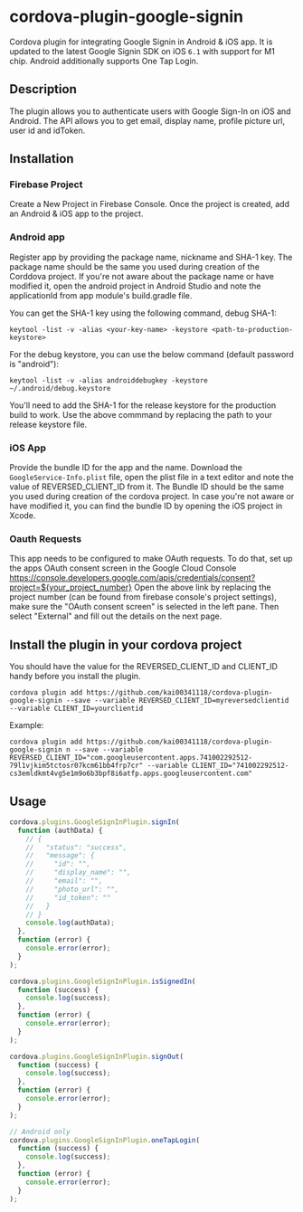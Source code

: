 # cordova-plugin-google-signin

Cordova plugin for integrating Google Signin in Android &amp; iOS app. It is updated to the latest Google Signin SDK on iOS `6.1` with support for M1 chip. Android additionally supports One Tap Login.

## Description

The plugin allows you to authenticate users with Google Sign-In on iOS and Android. The API allows you to get email, display name, profile picture url, user id and idToken.

## Installation

### Firebase Project

Create a New Project in Firebase Console. Once the project is created, add an Android & iOS app to the project.

### Android app

Register app by providing the package name, nickname and SHA-1 key. The package name should be the same you used during creation of the Corddova project. If you're not aware about the package name or have modified it, open the android project in Android Studio and note the applicationId from app module's build.gradle file.

You can get the SHA-1 key using the following command, debug SHA-1:

    keytool -list -v -alias <your-key-name> -keystore <path-to-production-keystore>

For the debug keystore, you can use the below command (default password is "android"):

    keytool -list -v -alias androiddebugkey -keystore ~/.android/debug.keystore

You'll need to add the SHA-1 for the release keystore for the production build to work. Use the above commmand by replacing the path to your release keystore file.

### iOS App

Provide the bundle ID for the app and the name. Download the `GoogleService-Info.plist` file, open the plist file in a text editor and note the value of REVERSED_CLIENT_ID from it. The Bundle ID should be the same you used during creation of the cordova project. In case you're not aware or have modified it, you can find the bundle ID by opening the iOS project in Xcode.

### Oauth Requests

This app needs to be configured to make OAuth requests. To do that, set up the apps OAuth consent screen in the Google Cloud Console https://console.developers.google.com/apis/credentials/consent?project=${your_project_number}
Open the above link by replacing the project number (can be found from firebase console's project settings), make sure the "OAuth consent screen" is selected in the left pane. Then select "External" and fill out the details on the next page.

## Install the plugin in your cordova project

You should have the value for the REVERSED_CLIENT_ID and CLIENT_ID handy before you install the plugin.

    cordova plugin add https://github.com/kai00341118/cordova-plugin-google-signin --save --variable REVERSED_CLIENT_ID=myreversedclientid --variable CLIENT_ID=yourclientid

Example:

    cordova plugin add https://github.com/kai00341118/cordova-plugin-google-signin n --save --variable REVERSED_CLIENT_ID="com.googleusercontent.apps.741002292512-79l1vjkim5tctosr07kcm61bb4frp7cr" --variable CLIENT_ID="741002292512-cs3emldkmt4vg5e1m9o6b3bpf8i6atfp.apps.googleusercontent.com"

## Usage

```javascript
cordova.plugins.GoogleSignInPlugin.signIn(
  function (authData) {
    // {
    //   "status": "success",
    //   "message": {
    //     "id": "",
    //     "display_name": "",
    //     "email": "",
    //     "photo_url": "",
    //     "id_token": ""
    //   }
    // }
    console.log(authData);
  },
  function (error) {
    console.error(error);
  }
);

cordova.plugins.GoogleSignInPlugin.isSignedIn(
  function (success) {
    console.log(success);
  },
  function (error) {
    console.error(error);
  }
);

cordova.plugins.GoogleSignInPlugin.signOut(
  function (success) {
    console.log(success);
  },
  function (error) {
    console.error(error);
  }
);

// Android only
cordova.plugins.GoogleSignInPlugin.oneTapLogin(
  function (success) {
    console.log(success);
  },
  function (error) {
    console.error(error);
  }
);
```
